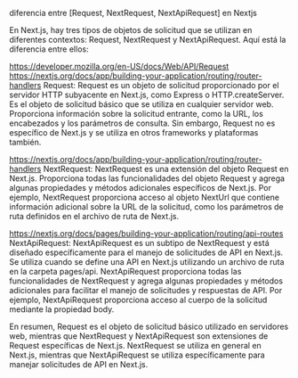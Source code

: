
diferencia entre [Request, NextRequest, NextApiRequest] en Nextjs

En Next.js, hay tres tipos de objetos de solicitud que se utilizan en diferentes contextos: Request, NextRequest y NextApiRequest. Aquí está la diferencia entre ellos:

https://developer.mozilla.org/en-US/docs/Web/API/Request
https://nextjs.org/docs/app/building-your-application/routing/router-handlers
Request: Request es un objeto de solicitud proporcionado por el servidor HTTP subyacente en Next.js, como Express o HTTP.createServer. Es el objeto de solicitud básico que se utiliza en cualquier servidor web. Proporciona información sobre la solicitud entrante, como la URL, los encabezados y los parámetros de consulta. Sin embargo, Request no es específico de Next.js y se utiliza en otros frameworks y plataformas también.

https://nextjs.org/docs/app/building-your-application/routing/router-handlers
NextRequest: NextRequest es una extensión del objeto Request en Next.js. Proporciona todas las funcionalidades del objeto Request y agrega algunas propiedades y métodos adicionales específicos de Next.js. Por ejemplo, NextRequest proporciona acceso al objeto NextUrl que contiene información adicional sobre la URL de la solicitud, como los parámetros de ruta definidos en el archivo de ruta de Next.js.

https://nextjs.org/docs/pages/building-your-application/routing/api-routes
NextApiRequest: NextApiRequest es un subtipo de NextRequest y está diseñado específicamente para el manejo de solicitudes de API en Next.js. Se utiliza cuando se define una API en Next.js utilizando un archivo de ruta en la carpeta pages/api. NextApiRequest proporciona todas las funcionalidades de NextRequest y agrega algunas propiedades y métodos adicionales para facilitar el manejo de solicitudes y respuestas de API. Por ejemplo, NextApiRequest proporciona acceso al cuerpo de la solicitud mediante la propiedad body.

En resumen, Request es el objeto de solicitud básico utilizado en servidores web, mientras que NextRequest y NextApiRequest son extensiones de Request específicas de Next.js. NextRequest se utiliza en general en Next.js, mientras que NextApiRequest se utiliza específicamente para manejar solicitudes de API en Next.js.